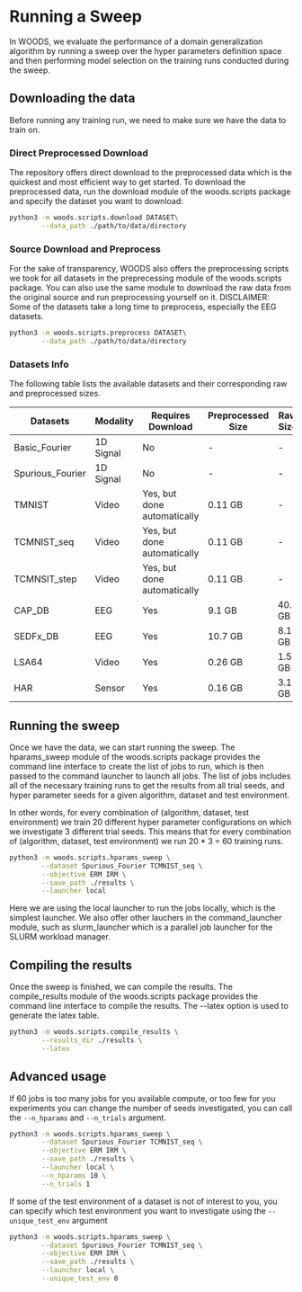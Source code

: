 
# Running a  Sweep

In WOODS, we evaluate the performance of a domain generalization algorithm by running a sweep over the hyper parameters definition space and then performing model selection on the training runs conducted during the sweep.

## Downloading the data
Before running any training run, we need to make sure we have the data to train on. 
### Direct Preprocessed Download
The repository offers direct download to the preprocessed data which is the quickest and most efficient way to get started. To download the preprocessed data, run the download module of the woods.scripts package and specify the dataset you want to download:
```sh
python3 -m woods.scripts.download DATASET\
        --data_path ./path/to/data/directory
```
### Source Download and Preprocess
For the sake of transparency, WOODS also offers the preprocessing scripts we took for all datasets in the preprecessing module of the woods.scripts package. You can also use the same module to download the raw data from the original source and run preprocessing yourself on it. DISCLAIMER: Some of the datasets take a long time to preprocess, especially the EEG datasets.
```sh
python3 -m woods.scripts.preprocess DATASET\
        --data_path ./path/to/data/directory
```
### Datasets Info
The following table lists the available datasets and their corresponding raw and preprocessed sizes.

|      Datasets     | Modality  | Requires Download | Preprocessed Size | Raw Size |
|-------------------|-----------|--------------------|-------------------|-------------------|
| Basic_Fourier | 1D Signal | No | - | - | - |
| Spurious_Fourier | 1D Signal | No | - | - | - |
| TMNIST | Video | Yes, but done automatically | 0.11 GB | - |
| TCMNIST_seq | Video | Yes, but done automatically | 0.11 GB | - |
| TCMNSIT_step | Video | Yes, but done automatically | 0.11 GB | - |
| CAP_DB | EEG | Yes | 9.1 GB | 40.1 GB |
| SEDFx_DB | EEG | Yes | 10.7 GB | 8.1 GB |
| LSA64 | Video | Yes | 0.26 GB | 1.5 GB |
| HAR | Sensor | Yes | 0.16 GB | 3.1 GB |

## Running the sweep
Once we have the data, we can start running the sweep. The hparams_sweep module of the woods.scripts package provides the command line interface to create the list of jobs to run, which is then passed to the command launcher to launch all jobs. The list of jobs includes all of the necessary training runs to get the results from all trial seeds, and hyper parameter seeds for a given algorithm, dataset and test environment.

In other words, for every combination of (algorithm, dataset, test environment) we train 20 different hyper parameter configurations on which we investigate 3 different trial seeds. This means that for every combination of (algorithm, dataset, test environment) we run 20 * 3 = 60 training runs.
```sh
python3 -m woods.scripts.hparams_sweep \
        --dataset Spurious_Fourier TCMNIST_seq \
        --objective ERM IRM \
        --save_path ./results \
        --launcher local
```
Here we are using the local launcher to run the jobs locally, which is the simplest launcher. We also offer other lauchers in the command_launcher module, such as slurm_launcher which is a parallel job launcher for the SLURM workload manager.

## Compiling the results
Once the sweep is finished, we can compile the results. The compile_results module of the woods.scripts package provides the command line interface to compile the results. The --latex option is used to generate the latex table.
```sh
python3 -m woods.scripts.compile_results \
        --results_dir ./results \
        --latex
```

## Advanced usage
If 60 jobs is too many jobs for you available compute, or too few for you experiments you can change the number of seeds investigated, you can call the `--n_hparams` and `--n_trials` argument.
```sh
python3 -m woods.scripts.hparams_sweep \
        --dataset Spurious_Fourier TCMNIST_seq \
        --objective ERM IRM \
        --save_path ./results \
        --launcher local \
        --n_hparams 10 \
        --n_trials 1
```
If some of the test environment of a dataset is not of interest to you, you can specify which test environment you want to investigate using the `--unique_test_env` argument
```sh
python3 -m woods.scripts.hparams_sweep \
        --dataset Spurious_Fourier TCMNIST_seq \
        --objective ERM IRM \
        --save_path ./results \
        --launcher local \
        --unique_test_env 0
```